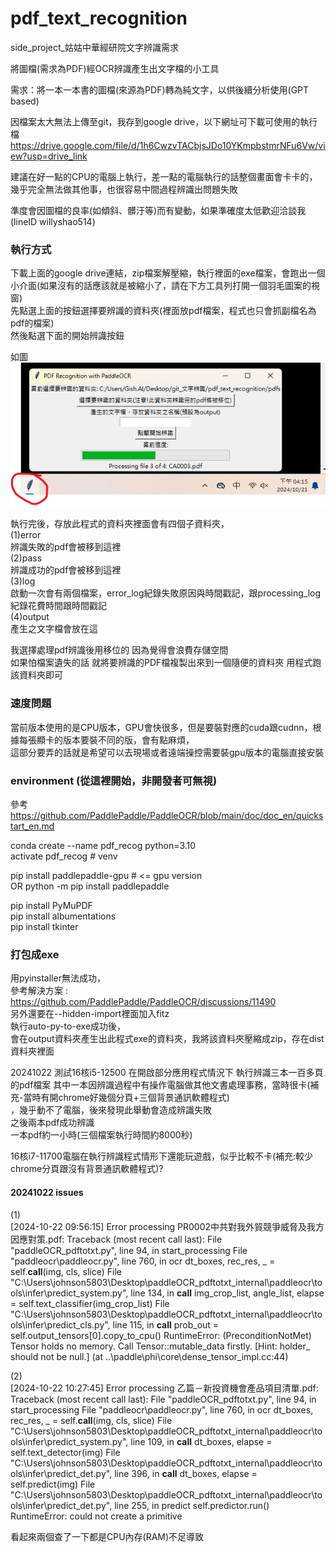 # pdf_text_recognition
side_project_姑姑中華經研院文字辨識需求

將圖檔(需求為PDF)經OCR辨識產生出文字檔的小工具

需求：將一本一本書的圖檔(來源為PDF)轉為純文字，以供後續分析使用(GPT based)

因檔案太大無法上傳至git，我存到google drive，以下網址可下載可使用的執行檔  
https://drive.google.com/file/d/1h6CwzvTACbjsJDo10YKmpbstmrNFu6Vw/view?usp=drive_link  

建議在好一點的CPU的電腦上執行，差一點的電腦執行的話整個畫面會卡卡的，幾乎完全無法做其他事，也很容易中間過程辨識出問題失敗  

準度會因圖檔的良率(如傾斜、髒汙等)而有變動，如果準確度太低歡迎洽談我(lineID willyshao514)

### 執行方式

下載上面的google drive連結，zip檔案解壓縮，執行裡面的exe檔案，會跑出一個小介面(如果沒有的話應該就是被縮小了，請在下方工具列打開一個羽毛圖案的視窗)  
先點選上面的按鈕選擇要辨識的資料夾(裡面放pdf檔案，程式也只會抓副檔名為pdf的檔案)  
然後點選下面的開始辨識按鈕

如圖  
![Alt text](示意圖.png "preview")  

執行完後，存放此程式的資料夾裡面會有四個子資料夾，  
(1)error  
辨識失敗的pdf會被移到這裡  
(2)pass  
辨識成功的pdf會被移到這裡  
(3)log  
啟動一次會有兩個檔案，error_log紀錄失敗原因與時間戳記，跟processing_log紀錄花費時間跟時間戳記  
(4)output  
產生之文字檔會放在這  

我選擇處理pdf辨識後用移位的 因為覺得會浪費存儲空間  
如果怕檔案遺失的話 就將要辨識的PDF檔複製出來到一個隨便的資料夾 用程式跑該資料夾即可  


### 速度問題

當前版本使用的是CPU版本，GPU會快很多，但是要裝對應的cuda跟cudnn，根據每張顯卡的版本要裝不同的版，會有點麻煩，  
這部分要弄的話就是希望可以去現場或者遠端操控需要裝gpu版本的電腦直接安裝  







### environment (從這裡開始，非開發者可無視)  

參考 https://github.com/PaddlePaddle/PaddleOCR/blob/main/doc/doc_en/quickstart_en.md  

conda create --name pdf_recog python=3.10  
activate pdf_recog # venv  

pip install paddlepaddle-gpu # <= gpu version  
OR
python -m pip install paddlepaddle  

pip install PyMuPDF  
pip install albumentations  
pip install tkinter  

### 打包成exe  

用pyinstaller無法成功，  
參考解決方案 : https://github.com/PaddlePaddle/PaddleOCR/discussions/11490  
另外還要在--hidden-import裡面加入fitz  
執行auto-py-to-exe成功後，  
會在output資料夾產生出此程式exe的資料夾，我將該資料夾壓縮成zip，存在dist資料夾裡面  

20241022 測試16核i5-12500 在開啟部分應用程式情況下 執行辨識三本一百多頁的pdf檔案 其中一本因辨識過程中有操作電腦做其他文書處理事務，當時很卡(補充-當時有開chrome好幾個分頁+三個背景通訊軟體程式)  
，幾乎動不了電腦，後來發現此舉動會造成辨識失敗  
之後兩本pdf成功辨識  
一本pdf約一小時(三個檔案執行時間約8000秒)  

16核i7-11700電腦在執行辨識程式情形下還能玩遊戲，似乎比較不卡(補充:較少chrome分頁跟沒有背景通訊軟體程式)?  


#### 20241022 issues   


(1)  
[2024-10-22 09:56:15] Error processing PR0002中共對我外貿競爭威脅及我方因應對策.pdf:
Traceback (most recent call last):
  File "paddleOCR_pdftotxt.py", line 94, in start_processing
  File "paddleocr\paddleocr.py", line 760, in ocr
    dt_boxes, rec_res, _ = self.__call__(img, cls, slice)
  File "C:\Users\johnson5803\Desktop\paddleOCR_pdftotxt\_internal\paddleocr\tools\infer\predict_system.py", line 134, in __call__
    img_crop_list, angle_list, elapse = self.text_classifier(img_crop_list)
  File "C:\Users\johnson5803\Desktop\paddleOCR_pdftotxt\_internal\paddleocr\tools\infer\predict_cls.py", line 115, in __call__
    prob_out = self.output_tensors[0].copy_to_cpu()
RuntimeError: (PreconditionNotMet) Tensor holds no memory. Call Tensor::mutable_data firstly.
  [Hint: holder_ should not be null.] (at ..\paddle\phi\core\dense_tensor_impl.cc:44)

(2)  
[2024-10-22 10:27:45] Error processing 乙篇－新投資機會產品項目清單.pdf:
Traceback (most recent call last):
  File "paddleOCR_pdftotxt.py", line 94, in start_processing
  File "paddleocr\paddleocr.py", line 760, in ocr
    dt_boxes, rec_res, _ = self.__call__(img, cls, slice)
  File "C:\Users\johnson5803\Desktop\paddleOCR_pdftotxt\_internal\paddleocr\tools\infer\predict_system.py", line 109, in __call__
    dt_boxes, elapse = self.text_detector(img)
  File "C:\Users\johnson5803\Desktop\paddleOCR_pdftotxt\_internal\paddleocr\tools\infer\predict_det.py", line 396, in __call__
    dt_boxes, elapse = self.predict(img)
  File "C:\Users\johnson5803\Desktop\paddleOCR_pdftotxt\_internal\paddleocr\tools\infer\predict_det.py", line 255, in predict
    self.predictor.run()
RuntimeError: could not create a primitive

看起來兩個查了一下都是CPU內存(RAM)不足導致  


